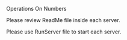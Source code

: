 Operations On Numbers

Please review ReadMe file inside each server.

Please use RunServer file to start each server.
